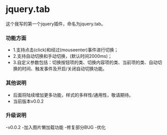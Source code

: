 # jquery.tab
这个我写的第一个jquery插件，命名为jquery.tab。
###  功能方面
- 1.支持点击(click)和经过(mouseenter)事件进行切换；
- 2.支持自动切换和手动切换，(默认时间2000ms)；
- 3.自定义参数包括：切换按钮项的类、切换内容项的类、当前项的类、自动切换的时间、触发事件及开启/关闭自动切换功能。

###  其他说明
-  后面将陆续增加更多功能，样式的多样性/通用性，敬请期待。
- 当前版本v0.0.2

###  升级说明
-v0.0.2 
  -加入图片懒加载功能
  -修复部分BUG
  -优化
  
